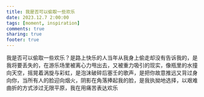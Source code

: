```yaml
---
title: 我是否可以偷取一些欢乐
date: 2023.12.7 2:00:00
tags: [moment, inspiration]
comments: true
sharing: true
footer: true
---
```

我是否可以偷取一些欢乐？是路上快乐的人当年从我身上偷走却没有告诉我的，是我将要丢失的，在游乐场里被离心力甩出去，又被重力吸引的现实，像瓶里的水撞向天空，摇晃着涡旋与彩虹，是泡沫破碎后塞壬的歌声，是把你故意推远又背过身向你，当所有人的脸迎向烟火，阴影在角落捧起我的脸，是我执拗地选择，以艰难曲折的方式涉过无限平原，我在用痛苦表达欢乐

